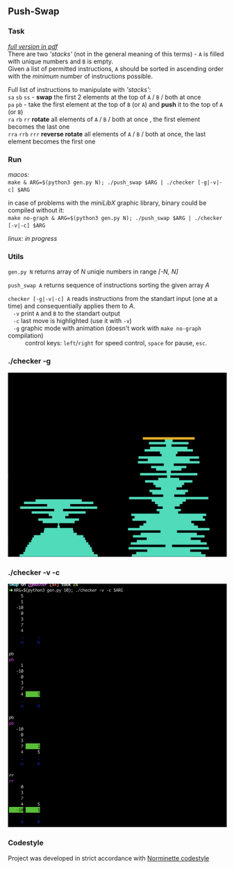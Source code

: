 ## Push-Swap
### Task 
_[full version in pdf](https://github.com/gerus66/push-swap/blob/master/readme/push_swap.en.pdf)_ \
There are two _'stacks'_ (not in the general meaning of this terms) - `A` is filled with unique numbers and `B` is empty. \
Given a list of permitted instructions, `A` should be sorted in ascending order with the _minimum_ number of instructions possible. 

Full list of instructions to manipulate with _'stacks'_: \
`sa` `sb` `ss` - __swap__ the first 2 elements at the top of `A` / `B` / both at once \
`pa` `pb` - take the first element at the top of `B` (or `A`) and __push__ it to the top of `A` (or `B`) \
`ra` `rb` `rr` __rotate__ all elements of `A` / `B` / both at once , the first element becomes the last one \
`rra` `rrb` `rrr` __reverse rotate__ all elements of `A` / `B` / both at once, the last element becomes the first one

### Run
_macos:_ \
`make & ARG=$(python3 gen.py N); ./push_swap $ARG | ./checker [-g|-v|-c] $ARG`

in case of problems with the _miniLibX_ graphic library, binary could be compiled without it: \
`make no-graph & ARG=$(python3 gen.py N); ./push_swap $ARG | ./checker [-v|-c] $ARG`

_linux: in progress_

### Utils
 `gen.py N` returns array of _N_ uniqie numbers in range _[-N, N]_

`push_swap A` returns sequence of instructions sorting the given array _A_

`checker [-g|-v|-c] A` reads instructions from the standart input (one at a time) and consequentially applies them to _A_. \
&nbsp;&nbsp; `-v` print `A` and `B` to the standart output \
&nbsp;&nbsp; `-c` last move is highlighted (use it with `-v`) \
&nbsp;&nbsp; `-g` graphic mode with animation (doesn't work with `make no-graph` compilation) \
&nbsp;&nbsp;&nbsp;&nbsp;&nbsp;&nbsp;&nbsp;&nbsp;&nbsp; control keys: `left`/`right` for speed control, `space` for pause, `esc`.

### ./checker -g 
![Alt text](https://github.com/gerus66/push-swap/blob/master/readme/push_swap_vis.png)
### ./checker -v -c 
![Alt text](https://github.com/gerus66/push-swap/blob/master/readme/push_swap_vc.png)

### Codestyle
Project was developed in strict accordance with [Norminette codestyle](https://github.com/gerus66/norme)
